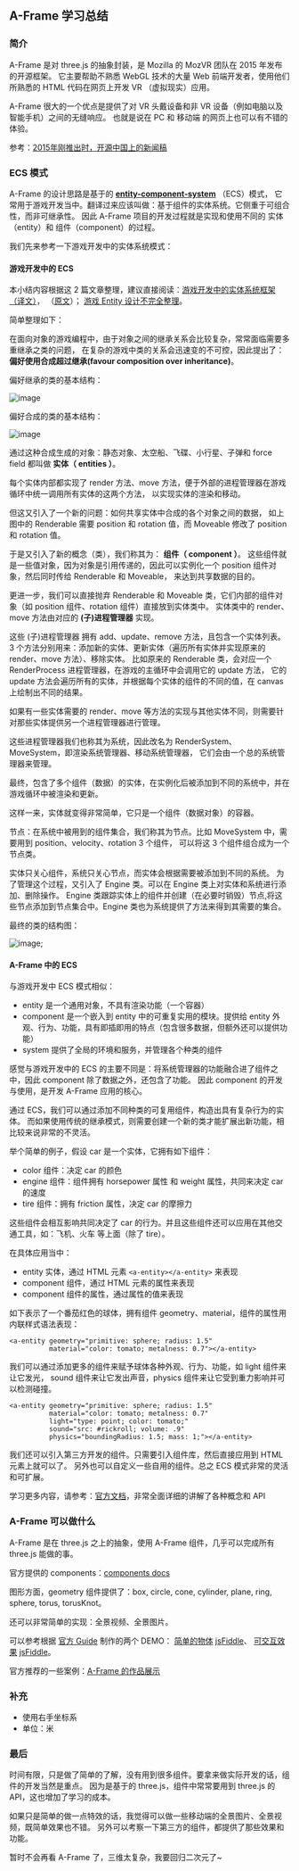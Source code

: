 ## A-Frame 学习总结

### 简介

A-Frame 是对 three.js 的抽象封装，是 Mozilla 的 MozVR 团队在 2015 年发布的开源框架。
它主要帮助不熟悉 WebGL 技术的大量 Web 前端开发者，使用他们所熟悉的 HTML 代码在网页上开发 VR （虚拟现实）应用。

A-Frame 很大的一个优点是提供了对 VR 头戴设备和非 VR 设备（例如电脑以及智能手机）之间的无缝响应。
也就是说在 PC 和 移动端 的网页上也可以有不错的体验。

参考：[2015年刚推出时，开源中国上的新闻稿](http://www.oschina.net/news/69119/mozilla-open-source-a-frame)

### ECS 模式

A-Frame 的设计思路是基于的 **[entity-component-system](https://aframe.io/docs/0.2.0/core/)** （ECS）模式，
它常用于游戏开发当中。翻译过来应该叫做：基于组件的实体系统。它侧重于可组合性，而非可继承性。
因此 A-Frame 项目的开发过程就是实现和使用不同的 实体（entity）和 组件（component）的过程。

我们先来参考一下游戏开发中的实体系统模式：

#### 游戏开发中的 ECS

本小结内容根据这 2 篇文章整理，建议直接阅读：[游戏开发中的实体系统框架（译文）](http://blog.csdn.net/aisajiajiao/article/details/19011259)，
（[原文](http://www.richardlord.net/blog/what-is-an-entity-framework)）；
[游戏 Entity 设计不完全整理](http://blog.csdn.net/nightmare/article/details/1415188)。

简单整理如下：

在面向对象的游戏编程中，由于对象之间的继承关系会比较复杂，常常面临需要多重继承之类的问题，
在复杂的游戏中类的关系会迅速变的不可控，因此提出了： **偏好使用合成超过继承(favour composition over inheritance)**。

偏好继承的类的基本结构：

![image](http://tianyn1990.github.io/AFrame/learning/images/inheritance.jpg)

偏好合成的类的基本结构：

![image](http://tianyn1990.github.io/AFrame/learning/images/composition.jpg)

通过这种合成生成的对象：静态对象、太空船、飞碟、小行星、子弹和 force field 都叫做 **实体（ entities ）**。

每个实体内部都实现了 render 方法、move 方法，便于外部的进程管理器在游戏循环中统一调用所有实体的这两个方法，
以实现实体的渲染和移动。

但这又引入了一个新的问题：如何共享实体中合成的各个对象之间的数据，
如上图中的 Renderable 需要 position 和 rotation 值，而 Moveable 修改了 position 和 rotation 值。

于是又引入了新的概念（类），我们称其为： **组件（ component ）**。
这些组件就是一些值对象，因为对象是引用传递的，因此可以实例化一个 position 组件对象，然后同时传给 Renderable 和 Moveable，
来达到共享数据的目的。

更进一步，我们可以直接抛弃 Renderable 和 Moveable 类，它们内部的组件对象（如 position 组件、rotation 组件）直接放到实体类中。
实体类中的 render、move 方法由对应的 **(子)进程管理器** 实现。

这些 (子)进程管理器 拥有 add、update、remove 方法，且包含一个实体列表。
3 个方法分别用来：添加新的实体、更新实体（遍历所有实体并实现原来的 render、move 方法）、移除实体。
比如原来的 Renderable 类，会对应一个 RenderProcess 进程管理器，在游戏的主循环中会调用它的 update 方法，
它的 update 方法会遍历所有的实体，并根据每个实体的组件的不同的值，在 canvas 上绘制出不同的结果。

如果有一些实体需要的 render、move 等方法的实现与其他实体不同，则需要针对那些实体提供另一个进程管理器进行管理。

这些进程管理器我们也称其为系统，因此改名为 RenderSystem、MoveSystem，即渲染系统管理器、移动系统管理器，
它们会由一个总的系统管理器来管理。

最终，包含了多个组件（数据）的实体，在实例化后被添加到不同的系统中，并在游戏循环中被渲染和更新。

这样一来，实体就变得非常简单，它只是一个组件（数据对象）的容器。

节点：在系统中被用到的组件集合，我们称其为节点。比如 MoveSystem 中，需要用到 position、velocity、rotation 3 个组件，
可以将这 3 个组件组合成为一个节点类。

实体只关心组件，系统只关心节点，而实体会根据需要被添加到不同的系统。
为了管理这个过程，又引入了 Engine 类。可以在 Engine 类上对实体和系统进行添加、删除操作。
Engine 类跟踪实体上的组件并创建（在必要时销毁）节点,将这些节点添加到节点集合中。Engine 类也为系统提供了方法来得到其需要的集合。

最终的类的结构图：

![image](http://tianyn1990.github.io/AFrame/learning/images/engine.jpg);


#### A-Frame 中的 ECS

与游戏开发中 ECS 模式相似：

* entity 是一个通用对象，不具有渲染功能（一个容器）
* component 是一个嵌入到 entity 中的可重复实用的模块。提供给 entity 外观、行为、功能，具有即插即用的特点（包含很多数据，但额外还可以提供功能）
* system 提供了全局的环境和服务，并管理各个种类的组件

感觉与游戏开发中的 ECS 的主要不同是：将系统管理器的功能融合进了组件之中，因此 component 除了数据之外，还包含了功能。
因此 component 的开发与使用，是开发 A-Frame 应用的核心。

通过 ECS，我们可以通过添加不同种类的可复用组件，构造出具有复杂行为的实体。
而如果使用传统的继承模式，则需要创建一个新的类才能扩展出新功能，相比较来说非常的不灵活。

举个简单的例子，假设 car 是一个实体，它拥有如下组件：

* color 组件：决定 car 的颜色
* engine 组件：组件拥有 horsepower 属性 和 weight 属性，共同来决定 car 的速度
* tire 组件：拥有 friction 属性，决定 car 的摩擦力

这些组件会相互影响共同决定了 car 的行为。并且这些组件还可以应用在其他交通工具，如：飞机、火车 等上面（除了 tire）。

在具体应用当中：

* entity 实体，通过 HTML 元素 `<a-entity></a-entity>` 来表现
* component 组件，通过 HTML 元素的属性来表现
* component 组件的属性，通过属性的值来表现

如下表示了一个番茄红色的球体，拥有组件 geometry、material，组件的属性用内联样式语法表现：

```
<a-entity geometry="primitive: sphere; radius: 1.5"
          material="color: tomato; metalness: 0.7"></a-entity>
```

我们可以通过添加更多的组件来赋予球体各种外观、行为、功能，如 light 组件来让它发光，
sound 组件来让它发出声音，physics 组件来让它受到重力影响并可以检测碰撞。

```
<a-entity geometry="primitive: sphere; radius: 1.5"
          material="color: tomato; metalness: 0.7"
          light="type: point; color: tomato;"
          sound="src: #rickroll; volume: .9"
          physics="boundingRadius: 1.5; mass: 1;"></a-entity>
```

我们还可以引入第三方开发的组件。只需要引入组件库，然后直接应用到 HTML 元素上就可以了。
另外也可以自定义一些自用的组件。总之 ECS 模式非常的灵活和可扩展。

学习更多内容，请参考：[官方文档](https://aframe.io/docs/0.2.0/core/)，非常全面详细的讲解了各种概念和 API


### A-Frame 可以做什么

A-Frame 是在 three.js 之上的抽象，使用 A-Frame 组件，几乎可以完成所有 three.js 能做的事。

官方提供的 components：[components docs](https://aframe.io/docs/0.2.0/components/)

图形方面，geometry 组件提供了：box, circle, cone, cylinder, plane, ring, sphere, torus, torusKnot。

还可以非常简单的实现：全景视频、全景图片。

可以参考根据 [官方 Guide](https://aframe.io/docs/0.2.0/guide/) 制作的两个 DEMO：
[简单的物体](http://tianyn1990.github.io/AFrame/examples/html/helloword.html) [jsFiddle](https://jsfiddle.net/tianyn1990/g75tvjzo/)、
[可交互效果](http://tianyn1990.github.io/AFrame/examples/html/helloword2.html) [jsFiddle](https://jsfiddle.net/tianyn1990/nd4t2cq3/)。

官方推荐的一些案例：[A-Frame 的作品展示](https://github.com/aframevr/awesome-aframe#scenes)


### 补充

* 使用右手坐标系
* 单位：米


### 最后

时间有限，只是做了简单的了解，没有用到很多组件。要拿来做实际开发的话，组件的开发当然是重点。
因为是基于的 three.js，组件中常常要用到 three.js 的 API，这也增加了学习的成本。

如果只是简单的做一点特效的话，我觉得可以做一些移动端的全景图片、全景视频，既简单效果也不错。
另外可以考察一下第三方的组件，都提供了那些效果和功能。

暂时不会再看 A-Frame 了，三维太复杂，我要回归二次元了~
